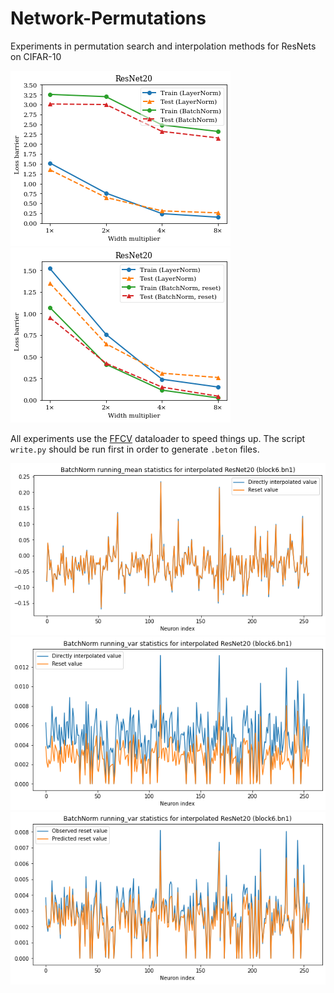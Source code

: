 # Network-Permutations

Experiments in permutation search and interpolation methods for ResNets on CIFAR-10

![LayerNorm vs BatchNorm without reset](figures/fig2.png)
![LayerNorm vs BatchNorm with reset](figures/fig3.png)

All experiments use the [FFCV](https://github.com/libffcv/ffcv) dataloader to speed things up.
The script `write.py` should be run first in order to generate `.beton` files.

![](figures/fig4.png)
![](figures/fig5.png)
![](figures/fig20.png)
